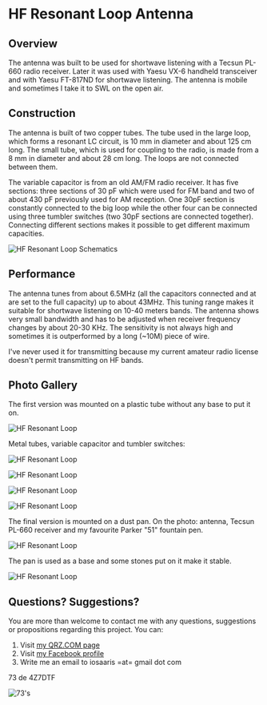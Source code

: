 # HF Resonant Loop Antenna

## Overview

The antenna was built to be used for shortwave listening with a Tecsun PL-660 radio receiver. Later it was used with Yaesu VX-6 handheld transceiver and with Yaesu FT-817ND for shortwave listening. The antenna is mobile and sometimes I take it to SWL on the open air.

## Construction

The antenna is built of two copper tubes. The tube used in the large loop, which forms a resonant LC circuit, is 10 mm in diameter and about 125 cm long. The small tube, which is used for coupling to the radio, is made from a 8 mm in diameter and about 28 cm long. The loops are not connected between them.

The variable capacitor is from an old AM/FM radio receiver. It has five sections: three sections of 30 pF which were used for FM band and two of about 430 pF previously used for AM reception. One 30pF section is constantly connected to the big loop while the other four can be connected using three tumbler switches (two 30pF sections are connected together). Connecting different sections makes it possible to get different maximum capacities.

![HF Resonant Loop Schematics](https://raw.githubusercontent.com/4z7dtf/hf_loop_ant/master/Images/hf_loop_schem.png)

## Performance

The antenna tunes from about 6.5MHz (all the capacitors connected and at are set to the full capacity) up to about 43MHz. This tuning range makes it suitable for shortwave listening on 10-40 meters bands. The antenna shows very small bandwidth and has to be adjusted when receiver frequency changes by about 20-30 KHz. The sensitivity is not always high and sometimes it is outperformed by a long (~10M) piece of wire.

I've never used it for transmitting because my current amateur radio license doesn't permit transmitting on HF bands.

## Photo Gallery

The first version was mounted on a plastic tube without any base to put it on.

![HF Resonant Loop](https://raw.githubusercontent.com/4z7dtf/hf_loop_ant/master/Images/hf_loop_01.jpg)

Metal tubes, variable capacitor and tumbler switches:

![HF Resonant Loop](https://raw.githubusercontent.com/4z7dtf/hf_loop_ant/master/Images/hf_loop_02.jpg)

![HF Resonant Loop](https://raw.githubusercontent.com/4z7dtf/hf_loop_ant/master/Images/hf_loop_03.jpg)

![HF Resonant Loop](https://raw.githubusercontent.com/4z7dtf/hf_loop_ant/master/Images/hf_loop_04.jpg)

![HF Resonant Loop](https://raw.githubusercontent.com/4z7dtf/hf_loop_ant/master/Images/hf_loop_05.jpg)

The final version is mounted on a dust pan. On the photo: antenna, Tecsun PL-660 receiver and my favourite Parker "51" fountain pen.

![HF Resonant Loop](https://raw.githubusercontent.com/4z7dtf/hf_loop_ant/master/Images/hf_loop_06.jpg)

The pan is used as a base and some stones put on it make it stable.

![HF Resonant Loop](https://raw.githubusercontent.com/4z7dtf/hf_loop_ant/master/Images/hf_loop_07.jpg)


## Questions? Suggestions?
You are more than welcome to contact me with any questions, suggestions or propositions regarding this project. You can:

1. Visit [my QRZ.COM page](https://www.qrz.com/db/4Z7DTF)
2. Visit [my Facebook profile](https://www.facebook.com/Dima.Meln)
3. Write me an email to iosaaris =at= gmail dot com

73 de 4Z7DTF

![73's](https://raw.githubusercontent.com/4z7dtf/hf_loop_ant/master/Images/vx8_73.jpg)
